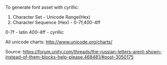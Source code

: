 To generate font asset with cyrillic:
1. Character Set - Unicode Range(Hex)
2. Character Sequence (Hex) - 0-7f,400-4ff

0-7f - latin
400-4ff - cyrillic

All unicode charts: http://www.unicode.org/charts/

Source: https://forum.unity.com/threads/the-russian-letters-arent-shown-instead-of-them-blocks-help-please.468481/#post-3050175
